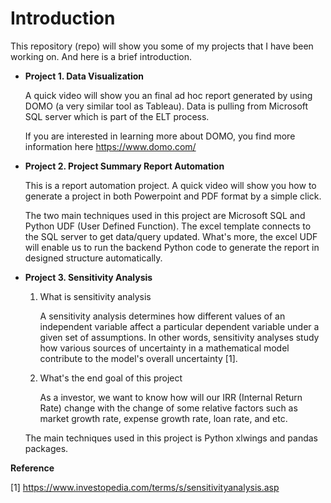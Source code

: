 # Introduction 

This repository (repo) will show you some of my projects that I have been working on. And here is a brief introduction.


+ **Project 1. Data Visualization** 
  
  A quick video will show you an final ad hoc report generated by using DOMO (a very similar tool as Tableau). Data is pulling from Microsoft SQL server which is part of the ELT process.
  
  If you are interested in learning more about DOMO, you find more information here https://www.domo.com/
     
     
     
+ **Project 2. Project Summary Report Automation** 
  
  This is a report automation project. A quick video will show you how to generate a project in both Powerpoint and PDF format by a simple click. 
  
  The two main techniques used in this project are Microsoft SQL and Python UDF (User Defined Function). The excel template connects to the SQL server to get data/query updated. What's more, the excel UDF will enable us to 
  run the backend Python code to generate the report in designed structure automatically.
  
     
+ **Project 3. Sensitivity Analysis** 

    1) What is sensitivity analysis
        
       A sensitivity analysis determines how different values of an independent variable affect a particular dependent variable under a given set of assumptions. In other words, sensitivity analyses study how various sources of uncertainty in a mathematical model contribute to the model's overall uncertainty [1]. 
       
    2) What's the end goal of this project
    
       As a investor, we want to know how will our IRR (Internal Return Rate) change with the change of some relative factors such as market growth rate, expense growth rate, loan rate, and etc.
       
    The main techniques used in this project is Python xlwings and pandas packages.
    

**Reference** 

[1] https://www.investopedia.com/terms/s/sensitivityanalysis.asp
